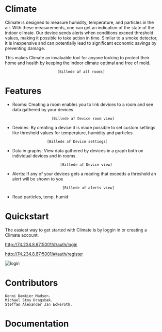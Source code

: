 # Climate
Climate is designed to measure humidity, temperature, and particles in the air. With these measurements, one can get an indication of the state of the indoor climate. Our device sends alerts when conditions exceed threshold values, making it possible to take action in time. Similar to a smoke detector, it is inexpensive and can potentially lead to significant economic savings by preventing damage.

This makes Climate an invaluable tool for anyone looking to protect their home and health by keeping the indoor climate optimal and free of mold.



                            [Billede af all rooms]



# Features
- Rooms: Creating a room enables you to link devices to a room and see data gathered by your devices

                        [Billede af Device room view]

- Devices: By creating a device it is made possible to set custom settings like threshold values for temperature, humidity and particles.

                      [Billede af Device settings]


- Data in graphs: View data gathered by devices in a graph both on individual devices and in rooms.

                            [Billede af Device view]

- Alerts: If any of your devices gets a reading that exceeds a threshold an alert will be shown to you


                             [Billede af alerts view]

- Read particles, temp, humid

# Quickstart
The easiest way to get started with Climate is by loggin in or creating a Climate account.

http://74.234.8.67:5001/#/auth/login

http://74.234.8.67:5001/#/auth/register


    
![login](https://github.com/easv-devops/Climate/assets/114472157/b117d589-9797-4169-8945-a9aeaf7b4a78)




# Contributors
    Kenni Damkier Madsen. 
    Michael Stoy Dragsbæk.
    Steffan Alexander Jan Eckeroth.

# Documentation
